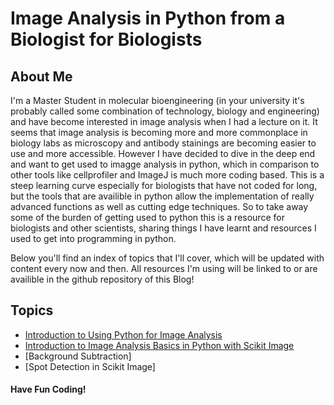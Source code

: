 # Image Analysis in Python from a Biologist for Biologists
## About Me
I'm a Master Student in molecular bioengineering (in your university it's probably called some combination of technology, biology and engineering) and have become interested in image analysis when I had a lecture on it. It seems that image analysis is becoming more and more commonplace in biology labs as microscopy and antibody stainings are becoming easier to use and more accessible. However I have decided to dive in the deep end and want to get used to imagge analysis in python, which in comparison to other tools like cellprofiler and ImageJ is much more coding based. This is a steep learning curve especially for biologists that have not coded for long, but the tools that are availible in python allow the implementation of really advanced functions as well as cutting edge techniques. So to take away some of the burden of getting used to python this is a resource for biologists and other scientists, sharing things I have learnt and resources I used to get into programming in python.

Below you'll find an index of topics that I'll cover, which will be updated with content every now and then. All resources I'm using will be linked to or are availible in the github repository of this Blog!

## Topics
* [Introduction to Using Python for Image Analysis](https://biapol.github.io/blog/rs_Introduction_to_Python)
* [Introduction to Image Analysis Basics in Python with Scikit Image](https://biapol.github.io/blog/rs_Intro_to_img_analysis_skimage)
* [Background Subtraction]
* [Spot Detection in Scikit Image]
#### Have Fun Coding!
